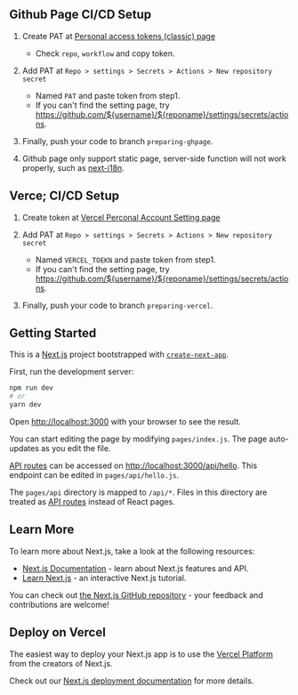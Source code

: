 
## Github Page CI/CD Setup

1. Create PAT at [Personal access tokens (classic) page](https://github.com/settings/tokens)
     - Check `repo`, `workflow` and copy token.

2. Add PAT at `Repo > settings > Secrets > Actions > New repository secret`
      - Named `PAT` and paste token from step1.
      - If you can't find the setting page, try https://github.com/${username}/${reponame}/settings/secrets/actions.

3. Finally, push your code to branch `preparing-ghpage`.

4. Github page only support static page, server-side function will not work properly, such as [next-i18n](https://github.com/tsengyushiang/next.js/pull/4#issue-1524353939).

## Verce; CI/CD Setup

1. Create token at [Vercel Perconal Account Setting page](https://vercel.com/account/tokens)

2. Add PAT at `Repo > settings > Secrets > Actions > New repository secret`
      - Named `VERCEL_TOEKN` and paste token from step1.
      - If you can't find the setting page, try https://github.com/${username}/${reponame}/settings/secrets/actions.

3. Finally, push your code to branch `preparing-vercel`.

## Getting Started

This is a [Next.js](https://nextjs.org/) project bootstrapped with [`create-next-app`](https://github.com/vercel/next.js/tree/canary/packages/create-next-app).

First, run the development server:

```bash
npm run dev
# or
yarn dev
```

Open [http://localhost:3000](http://localhost:3000) with your browser to see the result.

You can start editing the page by modifying `pages/index.js`. The page auto-updates as you edit the file.

[API routes](https://nextjs.org/docs/api-routes/introduction) can be accessed on [http://localhost:3000/api/hello](http://localhost:3000/api/hello). This endpoint can be edited in `pages/api/hello.js`.

The `pages/api` directory is mapped to `/api/*`. Files in this directory are treated as [API routes](https://nextjs.org/docs/api-routes/introduction) instead of React pages.

## Learn More

To learn more about Next.js, take a look at the following resources:

- [Next.js Documentation](https://nextjs.org/docs) - learn about Next.js features and API.
- [Learn Next.js](https://nextjs.org/learn) - an interactive Next.js tutorial.

You can check out [the Next.js GitHub repository](https://github.com/vercel/next.js/) - your feedback and contributions are welcome!

## Deploy on Vercel

The easiest way to deploy your Next.js app is to use the [Vercel Platform](https://vercel.com/new?utm_medium=default-template&filter=next.js&utm_source=create-next-app&utm_campaign=create-next-app-readme) from the creators of Next.js.

Check out our [Next.js deployment documentation](https://nextjs.org/docs/deployment) for more details.
